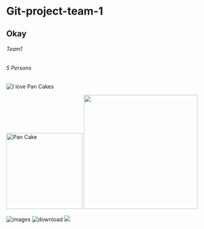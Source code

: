 # Git-project-team-1

## Okay

###### Team1

###### 5 Persons

![I love Pan Cakes](https://images.pexels.com/photos/349728/pexels-photo-349728.jpeg?auto=compress&cs=tinysrgb&w=1260&h=750&dpr=1)

 <img src="https://images.pexels.com/photos/349728/pexels-photo-349728.jpeg?auto=compress&cs=tinysrgb&w=1260&h=750&dpr=1" width="200" title="Pan Cake">
<img src="https://user-images.githubusercontent.com/118299210/208113423-db42039b-4c18-4653-82c2-ace371391e32.png" width="300">

![images](https://user-images.githubusercontent.com/118406978/208235127-d15ec271-70ea-4ad8-832e-ec29ebbfc249.jpg)
![download](https://user-images.githubusercontent.com/118406978/208235253-75815556-633b-429e-bd2a-1f20c13374f0.png)
<img src="https://cdn.pixabay.com/photo/2015/04/19/08/32/marguerite-729510_960_720.jpg">
